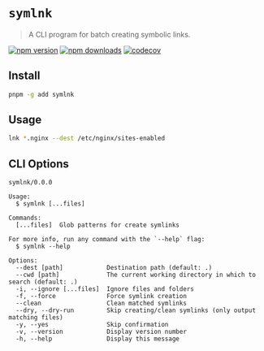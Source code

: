 # `symlnk`

> A CLI program for batch creating symbolic links.

[![npm version](https://badgen.net/npm/v/symlnk)](https://npm.im/symlnk) [![npm downloads](https://badgen.net/npm/dm/symlnk)](https://npm.im/symlnk) [![codecov](https://codecov.io/gh/u3u/symlnk/branch/main/graph/badge.svg?token=JXgKbrQ6ez)](https://codecov.io/gh/u3u/symlnk)

## Install

```sh
pnpm -g add symlnk
```

## Usage

```sh
lnk *.nginx --dest /etc/nginx/sites-enabled
```

## CLI Options

```
symlnk/0.0.0

Usage:
  $ symlnk [...files]

Commands:
  [...files]  Glob patterns for create symlinks

For more info, run any command with the `--help` flag:
  $ symlnk --help

Options:
  --dest [path]            Destination path (default: .)
  --cwd [path]             The current working directory in which to search (default: .)
  -i, --ignore [...files]  Ignore files and folders
  -f, --force              Force symlink creation
  --clean                  Clean matched symlinks
  --dry, --dry-run         Skip creating/clean symlinks (only output matching files)
  -y, --yes                Skip confirmation
  -v, --version            Display version number
  -h, --help               Display this message
```
